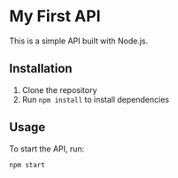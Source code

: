 # My First API

This is a simple API built with Node.js.

## Installation

1. Clone the repository
2. Run `npm install` to install dependencies

## Usage

To start the API, run:

```
npm start
```
